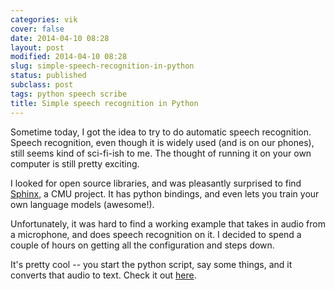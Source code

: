 ```yaml
---
categories: vik
cover: false
date: 2014-04-10 08:28
layout: post
modified: 2014-04-10 08:28
slug: simple-speech-recognition-in-python
status: published
subclass: post
tags: python speech scribe
title: Simple speech recognition in Python
---
```


Sometime today, I got the idea to try to do automatic speech recognition.  Speech recognition, even though it is widely used (and is on our phones), still seems kind of sci-fi-ish to me.  The thought of running it on your own computer is still pretty exciting.

I looked for open source libraries, and was pleasantly surprised to find [Sphinx](http://cmusphinx.sourceforge.net/), a CMU project.  It has python bindings, and even lets you train your own language models (awesome!).

Unfortunately, it was hard to find a working example that takes in audio from a microphone, and does speech recognition on it.  I decided to spend a couple of hours on getting all the configuration and steps down.

It's pretty cool -- you start the python script, say some things, and it converts that audio to text.  Check it out [here](https://github.com/VikParuchuri/scribe).